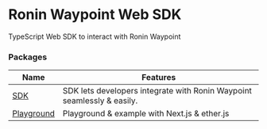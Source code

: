# Ronin Waypoint Web SDK

TypeScript Web SDK to interact with Ronin Waypoint

### Packages

| Name | Features |
| --- | --- |
| [SDK](/packages/waypoint) | SDK lets developers integrate with Ronin Waypoint seamlessly & easily. |
| [Playground](/apps/playground) | Playground & example with Next.js & ether.js |
